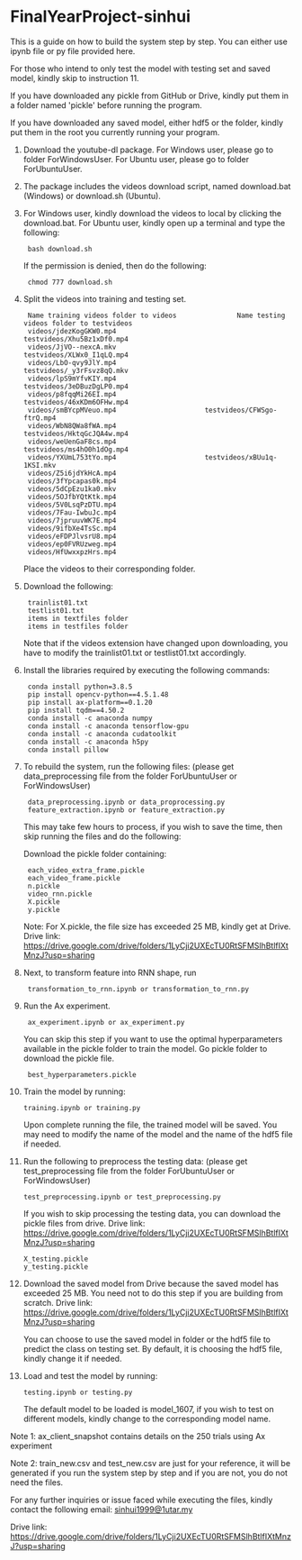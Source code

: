 # FinalYearProject-sinhui
This is a guide on how to build the system step by step. You can either use ipynb file or py file provided here.

For those who intend to only test the model with testing set and saved model, kindly skip to instruction 11.

If you have downloaded any pickle from GitHub or Drive, kindly put them in a folder named 'pickle' before running the program.

If you have downloaded any saved model, either hdf5 or the folder, kindly put them in the root you currently running your program.

1. Download the youtube-dl package. For Windows user, please go to folder ForWindowsUser. For Ubuntu user, please go to folder ForUbuntuUser.

2. The package includes the videos download script, named download.bat (Windows) or download.sh (Ubuntu).

3. For Windows user, kindly download the videos to local by clicking the download.bat. For Ubuntu user, kindly open up a terminal and type the following:

		bash download.sh
	If the permission is denied, then do the following:
	
		chmod 777 download.sh

4. Split the videos into training and testing set.
	
		Name training videos folder to videos				Name testing videos folder to testvideos 
		videos/jdezKogGKW0.mp4						testvideos/Xhu5Bz1xDf0.mp4
		videos/JjVO--nexcA.mkv						testvideos/XLWx0_I1qLQ.mp4
		videos/LbO-qvy9JlY.mp4						testvideos/_y3rFsvz8qQ.mkv
		videos/lpS9mYfvKIY.mp4						testvideos/3eDBuzDgLP0.mp4
		videos/p8fqqMi26EI.mp4						testvideos/46xKDm6OFHw.mp4
		videos/smBYcpMVeuo.mp4						testvideos/CFWSgo-ftrQ.mp4
		videos/WbN8QWa8fWA.mp4						testvideos/HktqGcJQA4w.mp4
		videos/weUenGaF8cs.mp4						testvideos/ms4hO0h1dOg.mp4
		videos/YXUmL753tYo.mp4						testvideos/xBUu1q-1KSI.mkv
		videos/Z5i6jdYkHcA.mp4
		videos/3fYpcapas0k.mp4
		videos/5dCpEzu1ka0.mkv
		videos/5OJfbYQtKtk.mp4
		videos/5V0LsqPzDTU.mp4
		videos/7Fau-IwbuJc.mp4
		videos/7jpruuvWK7E.mp4
		videos/9ifbXe4TsSc.mp4
		videos/eFDPJlvsrU8.mp4
		videos/ep0FVRUzweg.mp4
		videos/HfUwxxpzHrs.mp4
		
	Place the videos to their corresponding folder.
		
5. Download the following:

		trainlist01.txt
		testlist01.txt
		items in textfiles folder
		items in testfiles folder
	
	Note that if the videos extension have changed upon downloading, you have to modify the trainlist01.txt or testlist01.txt accordingly.

6. Install the libraries required by executing the following commands:
		
		conda install python=3.8.5
		pip install opencv-python==4.5.1.48
		pip install ax-platform==0.1.20
		pip install tqdm==4.50.2
		conda install -c anaconda numpy
		conda install -c anaconda tensorflow-gpu
		conda install -c anaconda cudatoolkit
		conda install -c anaconda h5py
		conda install pillow

7. To rebuild the system, run the following files: (please get data_preprocessing file from the folder ForUbuntuUser or ForWindowsUser)

		data_preprocessing.ipynb or data_proprocessing.py
		feature_extraction.ipynb or feature_extraction.py

    This may take few hours to process, if you wish to save the time, then skip running the files and do the following:

	Download the pickle folder containing:

		each_video_extra_frame.pickle
		each_video_frame.pickle
		n.pickle
		video_rnn.pickle
		X.pickle
		y.pickle
	
	Note: For X.pickle, the file size has exceeded 25 MB, kindly get at Drive. Drive link: https://drive.google.com/drive/folders/1LyCji2UXEcTU0RtSFMSlhBtlfIXtMnzJ?usp=sharing
		
8. Next, to transform feature into RNN shape, run
	
		transformation_to_rnn.ipynb or transformation_to_rnn.py
		
9. Run the Ax experiment.

		ax_experiment.ipynb or ax_experiment.py
		
	You can skip this step if you want to use the optimal hyperparameters available in the pickle folder to train the model. Go pickle folder to download the pickle file. 
		
		best_hyperparameters.pickle
		
10. Train the model by running:

		training.ipynb or training.py
	Upon complete running the file, the trained model will be saved. You may need to modify the name of the model and the name of the hdf5 file if needed.
	
11. Run the following to preprocess the testing data: (please get test_preprocessing file from the folder ForUbuntuUser or ForWindowsUser)

		test_preprocessing.ipynb or test_preprocessing.py
	
	If you wish to skip processing the testing data, you can download the pickle files from drive. Drive link: https://drive.google.com/drive/folders/1LyCji2UXEcTU0RtSFMSlhBtlfIXtMnzJ?usp=sharing
	
		X_testing.pickle
		y_testing.pickle
		
12. Download the saved model from Drive because the saved model has exceeded 25 MB. You need not to do this step if you are building from scratch. Drive link: https://drive.google.com/drive/folders/1LyCji2UXEcTU0RtSFMSlhBtlfIXtMnzJ?usp=sharing
	
	You can choose to use the saved model in folder or the hdf5 file to predict the class on testing set. By default, it is choosing the hdf5 file, kindly change it if needed.
		
13. Load and test the model by running:

		testing.ipynb or testing.py
	The default model to be loaded is model_1607, if you wish to test on different models, kindly change to the corresponding model name.

Note 1: ax_client_snapshot contains details on the 250 trials using Ax experiment

Note 2: train_new.csv and test_new.csv are just for your reference, it will be generated if you run the system step by step and if you are not, you do not need the files.

For any further inquiries or issue faced while executing the files, kindly contact the following email:
sinhui1999@1utar.my

Drive link: https://drive.google.com/drive/folders/1LyCji2UXEcTU0RtSFMSlhBtlfIXtMnzJ?usp=sharing

